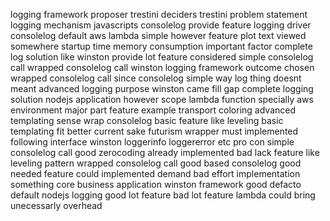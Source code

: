 logging framework proposer trestini deciders trestini problem statement logging mechanism javascripts consolelog provide feature logging driver consolelog default aws lambda simple however feature plot text viewed somewhere startup time memory consumption important factor complete log solution like winston provide lot feature considered simple consolelog call wrapped consolelog call winston logging framework outcome chosen wrapped consolelog call since consolelog simple way log thing doesnt meant advanced logging purpose winston came fill gap complete logging solution nodejs application however scope lambda function specially aws environment major part feature example transport coloring advanced templating sense wrap consolelog basic feature like leveling basic templating fit better current sake futurism wrapper must implemented following interface winston loggerinfo loggererror etc pro con simple consolelog call good zerocoding already implemented bad lack feature like leveling pattern wrapped consolelog call good based consolelog good needed feature could implemented demand bad effort implementation something core business application winston framework good defacto default nodejs logging good lot feature bad lot feature lambda could bring unecessarly overhead